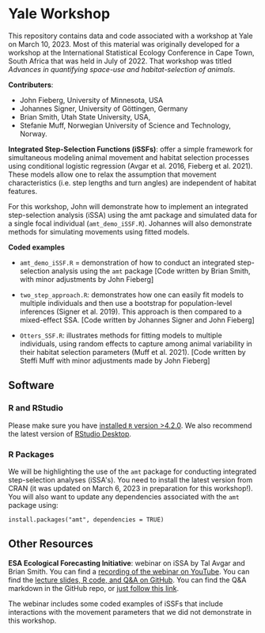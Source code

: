 # Yale Workshop
This repository contains data and code associated with a workshop at Yale on March 10, 2023. Most of this material was originally developed for a workshop at the International Statistical Ecology Conference in Cape Town, South Africa that was held in July of 2022. That workshop was titled *Advances in quantifying space-use and habitat-selection of animals*.

**Contributers**: 

- John Fieberg, University of Minnesota, USA 
- Johannes Signer, University of Göttingen, Germany
- Brian Smith, Utah State University, USA, 
- Stefanie Muff, Norwegian University of Science and Technology, Norway.
 
**Integrated Step-Selection Functions (iSSFs)**: offer a simple framework for simultaneous modeling animal movement and habitat selection processes using conditional logistic regression (Avgar et al. 2016, Fieberg et al. 2021). These models allow one to relax the assumption that movement characteristics (i.e. step lengths and turn angles) are independent of habitat features.
 

For this workshop, John will demonstrate how to implement an integrated step-selection analysis (iSSA) using the amt package and simulated data for a single focal individual (`amt_demo_iSSF.R`).  Johannes will also demonstrate methods for simulating movements using fitted models.  

**Coded examples**

- `amt_demo_iSSF.R` = demonstration of how to conduct an integrated step-selection analysis using the `amt` package [Code written by Brian Smith, with minor adjustments by John Fieberg]

- `two_step_approach.R`: demonstrates how one can easily fit models to multiple individuals and then use a bootstrap for population-level inferences (Signer et al. 2019).  This approach is then compared to a mixed-effect SSA. [Code written by Johannes Signer and John Fieberg]

- `Otters_SSF.R`: illustrates methods for fitting models to multiple individuals, using random effects to capture among animal variability in their habitat selection parameters (Muff et al. 2021). [Code written by Steffi Muff with minor adjustments made by John Fieberg]
 
  
## Software

### R and RStudio

Please make sure you have [installed `R` version >4.2.0](https://cran.r-project.org/). We also recommend the latest version of [RStudio Desktop](https://www.rstudio.com/products/rstudio/download/). 

<!---
To build packages from source, you will need additional build tools; see details [here for Windows](https://cran.r-project.org/bin/windows/Rtools/) or [here for macOS](https://mac.r-project.org/tools/). 

*Note* that if you are upgrading to R 4.2 from a previous version on Windows, you will need RTools 4.2 as well. Your previous RTools installation will not be sufficient.
--->

### R Packages
<!---
*The script* `packages.R` *in this repository can help you install and/or update the packages required for this workshop.*
--->

We will be highlighting the use of the `amt` package for conducting integrated step-selection analyses (iSSA's). You need to install the latest version from CRAN (it was updated on March 6, 2023 in preparation for this workshop!). You will also want to update any dependencies associated with the `amt` package using:

`install.packages("amt", dependencies = TRUE)`

<!---
We will be using several other packages during the workshop. You can install (or update) all of them by running the code in `packages.R`. We strongly recommend that you upgrade to the most up-to-date versions of all these packages.
--->
  
 
## Other Resources

 
**ESA Ecological Forecasting Initiative**: webinar on iSSA by Tal Avgar and Brian Smith. You can find a [recording of the webinar on YouTube](https://youtu.be/jiY9N-TNRjs). You can find the [lecture slides, R code, and Q&A on GitHub](https://github.com/eco4cast/Statistical-Methods-Seminar-Series/tree/main/avgar-smith_issa). You can find the Q&A markdown in the GitHub repo, or [just follow this link](https://github.com/eco4cast/Statistical-Methods-Seminar-Series/blob/main/avgar-smith_issa/Q_and_A.md).

The webinar includes some coded examples of iSSFs that include interactions with the movement parameters that we did not demonstrate in this workshop.
 
